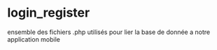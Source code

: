 # login_register
 ensemble des fichiers .php utilisés pour lier la base de donnée a notre application mobile
